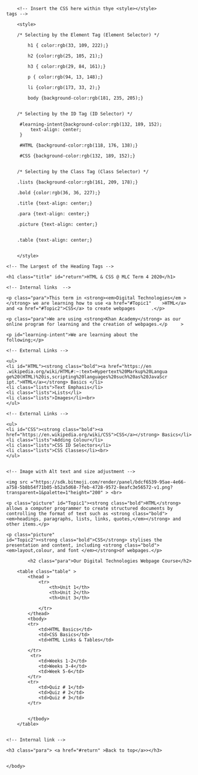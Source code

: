 <!DOCTYPE html>
<html>
    <head>
        <meta charset="utf-8">
        <title>Year 8 HTML & CSS Units 1-3</title>
        
        <!-- Insert the CSS here within thye <style></style>            tags -->
        
        <style>
        
        /* Selecting by the Element Tag (Element Selector) */ 
         
            h1 { color:rgb(33, 109, 222);}
            
            h2 {color:rgb(25, 105, 21);}
            
            h3 { color:rgb(29, 84, 161);}
            
            p { color:rgb(94, 13, 148);}
            
            li {color:rgb(173, 33, 2);}
            
            body {background-color:rgb(181, 235, 205);}
            
            
        /* Selecting by the ID Tag (ID Selector) */ 
       
         #learning-intent{background-color:rgb(132, 189, 152);
             text-align: center;
         }
         
         #HTML {background-color:rgb(118, 176, 138);}  
         
         #CSS {background-color:rgb(132, 189, 152);} 
         

        /* Selecting by the Class Tag (Class Selector) */ 
        
        .lists {background-color:rgb(161, 209, 178);}
        
        .bold {color:rgb(36, 36, 227);}
        
        .title {text-align: center;}
        
        .para {text-align: center;}
        
        .picture {text-align: center;}
        
        
        .table {text-align: center;}
         
            
        </style>
        
</head>
    <body>
    
    <!-- The Largest of the Heading Tags -->
    
    <h1 class="title" id="return">HTML & CSS @ MLC Term 4 2020</h1> 
    
    <!-- Internal links  -->
    
    <p class="para">This term in <strong><em>Digital Technologies</em ></strong> we are learning how to use <a href="#Topic1"    >HTML</a> and <a href="#Topic2">CSS</a> to create webpages      .</p>
     
    <p class="para">We are using <strong>Khan Academy</strong> as our            online program for learning and the creation of webpages.</p     >
     
    <p id="learning-intent">We are learning about the               following;</p>
      
    <!-- External Links -->
      
    <ul>    
    <li id="HTML"><strong class="bold"><a href="https://en          .wikipedia.org/wiki/HTML#:~:text=Hypertext%20Markup%20Langua     ge%20(HTML)%20is,scripting%20languages%20such%20as%20JavaScr     ipt.">HTML</a></strong> Basics </li>
    <li class="lists">Text Emphasis</li>
    <li class="lists">Lists</li>
    <li class="lists">Images</li><br>
    </ul>

    <!-- External Links -->

    <ul>
    <li id="CSS"><strong class="bold"><a href="https://en.wikipedia.org/wiki/CSS">CSS</a></strong> Basics</li>
    <li class="lists">Adding Colour</li>
    <li class="lists">CSS ID Selectors</li>
    <li class="lists">CSS Classes</li><br>
    </ul>
    

    <!-- Image with Alt text and size adjustment -->

    <img src ="https://sdk.bitmoji.com/render/panel/bdcf6539-95ae-4e66-a758-5b8b54f71b05-b52a5d68-7feb-4728-9572-8eafc3e56572-v1.png?transparent=1&palette=1"height="200" > <br>

    <p class="picture" id="Topic1"><strong class="bold">HTML</strong> allows a computer programmer to create structured documents by controlling the format of text such as <strong class="bold"><em>headings, paragraphs, lists, links, quotes,</em></strong> and other items.</p>

    <p class="picture"
    id="Topic2"><strong class="bold">CSS</strong> stylises the presentation and content, including <strong class="bold"><em>layout,colour, and font </em></strong>of webpages.</p>
    
            <h2 class="para">Our Digital Technologies Webpage Course</h2>

        <table class="table" >
            <thead >
                <tr>
                    <th>Unit 1</th>
                    <th>Unit 2</th>
                    <th>Unit 3</th>
                    
                </tr>
            </thead>
            <tbody>
            <tr>
                <td>HTML Basics</td>
                <td>CSS Basics</td>
                <td>HTML Links & Tables</td>
                
            </tr>
             <tr>
                <td>Weeks 1-2</td>
                <td>Weeks 3-4</td>
                <td>Week 5-6</td>
            </tr>
            <tr>
                <td>Quiz # 1</td>
                <td>Quiz # 2</td>
                <td>Quiz # 3</td>
            </tr>
                
                
            </tbody>
        </table>
    

    <!-- Internal link -->
    
    <h3 class="para"> <a href="#return" >Back to top</a>></h3>


    </body>
</html>
